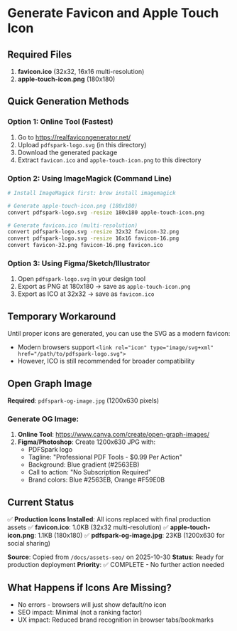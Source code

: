 # Generate Favicon and Apple Touch Icon

## Required Files

1. **favicon.ico** (32x32, 16x16 multi-resolution)
2. **apple-touch-icon.png** (180x180)

## Quick Generation Methods

### Option 1: Online Tool (Fastest)
1. Go to https://realfavicongenerator.net/
2. Upload `pdfspark-logo.svg` (in this directory)
3. Download the generated package
4. Extract `favicon.ico` and `apple-touch-icon.png` to this directory

### Option 2: Using ImageMagick (Command Line)
```bash
# Install ImageMagick first: brew install imagemagick

# Generate apple-touch-icon.png (180x180)
convert pdfspark-logo.svg -resize 180x180 apple-touch-icon.png

# Generate favicon.ico (multi-resolution)
convert pdfspark-logo.svg -resize 32x32 favicon-32.png
convert pdfspark-logo.svg -resize 16x16 favicon-16.png
convert favicon-32.png favicon-16.png favicon.ico
```

### Option 3: Using Figma/Sketch/Illustrator
1. Open `pdfspark-logo.svg` in your design tool
2. Export as PNG at 180x180 → save as `apple-touch-icon.png`
3. Export as ICO at 32x32 → save as `favicon.ico`

## Temporary Workaround

Until proper icons are generated, you can use the SVG as a modern favicon:
- Modern browsers support `<link rel="icon" type="image/svg+xml" href="/path/to/pdfspark-logo.svg">`
- However, ICO is still recommended for broader compatibility

## Open Graph Image

**Required**: `pdfspark-og-image.jpg` (1200x630 pixels)

### Generate OG Image:
1. **Online Tool**: https://www.canva.com/create/open-graph-images/
2. **Figma/Photoshop**: Create 1200x630 JPG with:
   - PDFSpark logo
   - Tagline: "Professional PDF Tools - $0.99 Per Action"
   - Background: Blue gradient (#2563EB)
   - Call to action: "No Subscription Required"
   - Brand colors: Blue #2563EB, Orange #F59E0B

## Current Status

✅ **Production Icons Installed**: All icons replaced with final production assets
✅ **favicon.ico**: 1.0KB (32x32 multi-resolution)
✅ **apple-touch-icon.png**: 1.1KB (180x180)
✅ **pdfspark-og-image.jpg**: 23KB (1200x630 for social sharing)

**Source**: Copied from `/docs/assets-seo/` on 2025-10-30
**Status**: Ready for production deployment
**Priority**: ✅ COMPLETE - No further action needed

## What Happens if Icons Are Missing?

- No errors - browsers will just show default/no icon
- SEO impact: Minimal (not a ranking factor)
- UX impact: Reduced brand recognition in browser tabs/bookmarks
